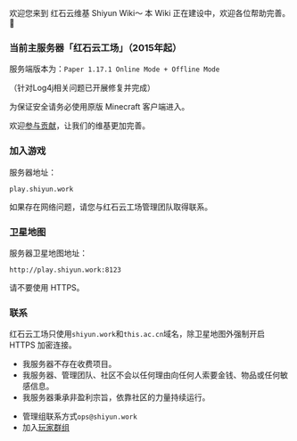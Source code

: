 欢迎您来到 红石云维基 Shiyun Wiki～ 本 Wiki 正在建设中，欢迎各位帮助完善。👏

### 当前主服务器「红石云工场」（2015年起）

服务端版本为：`Paper 1.17.1 Online Mode + Offline Mode`

（针对Log4j相关问题已开展修复并完成）

为保证安全请务必使用原版 Minecraft 客户端进入。

欢迎[参与贡献](wiki/contribute.md)，让我们的维基更加完善。

### 加入游戏

服务器地址：

```
play.shiyun.work
```

如果存在网络问题，请您与红石云工场管理团队取得联系。

### 卫星地图

服务器卫星地图地址：

```
http://play.shiyun.work:8123
```

请不要使用 HTTPS。

### 联系

红石云工场只使用`shiyun.work`和`this.ac.cn`域名，除卫星地图外强制开启 HTTPS 加密连接。

- 我服务器不存在收费项目。
- 我服务器、管理团队、社区不会以任何理由向任何人索要金钱、物品或任何敏感信息。
- 我服务器秉承非盈利宗旨，依靠社区的力量持续运行。

* 管理组联系方式`ops@shiyun.work`
* 加入[玩家群组](wiki/groups.md)
